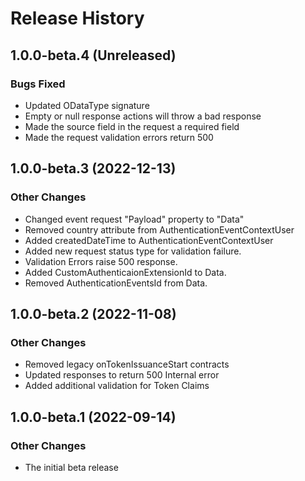 # Release History

## 1.0.0-beta.4 (Unreleased)

### Bugs Fixed

- Updated ODataType signature
- Empty or null response actions will throw a bad response
- Made the source field in the request a required field
- Made the request validation errors return 500

## 1.0.0-beta.3 (2022-12-13)

### Other Changes

- Changed event request "Payload" property to "Data"
- Removed country attribute from AuthenticationEventContextUser
- Added createdDateTime to AuthenticationEventContextUser
- Added new request status type for validation failure.
- Validation Errors raise 500 response.
- Added CustomAuthenticaionExtensionId to Data.
- Removed AuthenticationEventsId from Data.

## 1.0.0-beta.2 (2022-11-08)

### Other Changes

- Removed legacy onTokenIssuanceStart contracts
- Updated responses to return 500 Internal error
- Added additional validation for Token Claims

## 1.0.0-beta.1 (2022-09-14)

### Other Changes

- The initial beta release
